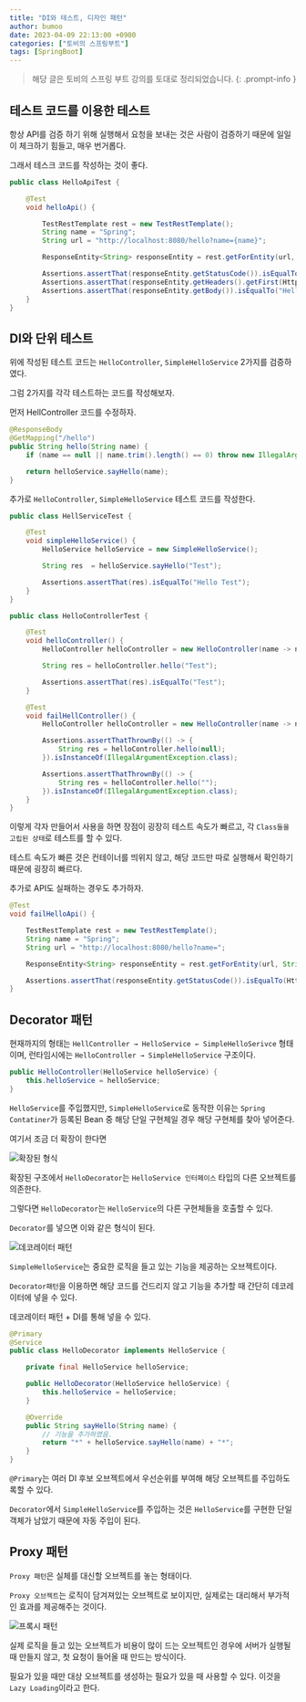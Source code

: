```yaml
---
title: "DI와 테스트, 디자인 패턴"
author: bumoo
date: 2023-04-09 22:13:00 +0900
categories: ["토비의 스프링부트"]
tags: [SpringBoot]
---
```


> 해당 글은 토비의 스프링 부트 강의를 토대로 정리되었습니다.
{: .prompt-info }


## 테스트 코드를 이용한 테스트

항상 API를 검증 하기 위해 실행해서 요청을 보내는 것은 사람이 검증하기 때문에 일일이 체크하기 힘들고, 매우 번거롭다.

그래서 테스크 코드를 작성하는 것이 좋다.

```java
public class HelloApiTest {

    @Test
    void helloApi() {

        TestRestTemplate rest = new TestRestTemplate();
        String name = "Spring";
        String url = "http://localhost:8080/hello?name={name}";

        ResponseEntity<String> responseEntity = rest.getForEntity(url, String.class, name);

        Assertions.assertThat(responseEntity.getStatusCode()).isEqualTo(HttpStatus.OK);
        Assertions.assertThat(responseEntity.getHeaders().getFirst(HttpHeaders.CONTENT_TYPE)).startsWith(MediaType.TEXT_PLAIN_VALUE);
        Assertions.assertThat(responseEntity.getBody()).isEqualTo("Hello Spring");
    }
}
```

## DI와 단위 테스트

위에 작성된 테스트 코드는 `HelloController`, `SimpleHelloService` 2가지를 검증하였다.

그럼 2가지를 각각 테스트하는 코드를 작성해보자.

먼저 HellController 코드를 수정하자.

```java
@ResponseBody
@GetMapping("/hello")
public String hello(String name) {
    if (name == null || name.trim().length() == 0) throw new IllegalArgumentException();

    return helloService.sayHello(name);
}
```

추가로 `HelloController`, `SimpleHelloService` 테스트 코드를 작성한다.

```java
public class HellServiceTest {

    @Test
    void simpleHelloService() {
        HelloService helloService = new SimpleHelloService();

        String res  = helloService.sayHello("Test");

        Assertions.assertThat(res).isEqualTo("Hello Test");
    }
}

public class HelloControllerTest {

    @Test
    void helloController() {
        HelloController helloController = new HelloController(name -> name);

        String res = helloController.hello("Test");

        Assertions.assertThat(res).isEqualTo("Test");
    }

    @Test
    void failHellController() {
        HelloController helloController = new HelloController(name -> name);

        Assertions.assertThatThrownBy(() -> {
            String res = helloController.hello(null);
        }).isInstanceOf(IllegalArgumentException.class);

        Assertions.assertThatThrownBy(() -> {
            String res = helloController.hello("");
        }).isInstanceOf(IllegalArgumentException.class);
    }
}
```

이렇게 각자 만들어서 사용을 하면 장점이 굉장히 테스트 속도가 빠르고, 각 `Class들을 고립된 상태`로 테스트를 할 수 있다.

테스트 속도가 빠른 것은 컨테이너를 띄위지 않고, 해당 코드만 따로 실행해서 확인하기 때문에 굉장히 빠르다.

추가로 API도 실패하는 경우도 추가하자.

```java
@Test
void failHelloApi() {

    TestRestTemplate rest = new TestRestTemplate();
    String name = "Spring";
    String url = "http://localhost:8080/hello?name=";

    ResponseEntity<String> responseEntity = rest.getForEntity(url, String.class, name);

    Assertions.assertThat(responseEntity.getStatusCode()).isEqualTo(HttpStatus.INTERNAL_SERVER_ERROR);
}
```

## Decorator 패턴
 
현재까지의 형태는 `HellController → HelloService ← SimpleHelloSerivce` 형태이며, 런타임시에는 `HelloController → SimpleHelloService` 구조이다.

```java
public HelloController(HelloService helloService) {
    this.helloService = helloService; 
}
```
`HelloService`를 주입했지만, `SimpleHelloService`로 동작한 이유는 `Spring Contatiner`가 등록된 Bean 중 해당 단일 구현체일 경우 해당 구현체를 찾아 넣어준다.

여기서 조금 더 확장이 한다면

![확장된 형식](https://user-images.githubusercontent.com/61149599/230777244-606a4106-baf5-470c-80ee-06390ebd395e.png)

확장된 구조에서 `HelloDecorator`는 `HelloService 인터페이스` 타입의 다른 오브젝트를 의존한다. 

그렇다면 `HelloDecorator`는 `HelloService`의 다른 구현체들을 호출할 수 있다.

`Decorator`를 넣으면 이와 같은 형식이 된다.

![데코레이터 패턴](https://user-images.githubusercontent.com/61149599/230777187-2d08942a-85ca-437e-a8e9-15db0faf5278.png)

`SimpleHelloService`는 중요한 로직을 들고 있는 기능을 제공하는 오브젝트이다.

`Decorator패턴`을 이용하면 해당 코드를 건드리지 않고 기능을 추가할 때 간단히 데코레이터에 넣을 수 있다. 

데코레이터 패턴 + DI를 통해 넣을 수 있다.

```java
@Primary
@Service
public class HelloDecorator implements HelloService {

    private final HelloService helloService;

    public HelloDecorator(HelloService helloService) {
        this.helloService = helloService;
    }

    @Override
    public String sayHello(String name) {
        // 기능을 추가하였음.
        return "*" + helloService.sayHello(name) + "*";
    }
}
```

`@Primary`는 여러 DI 후보 오브젝트에서 우선순위를 부여해 해당 오브젝트를 주입하도록할 수 있다. 

`Decorator`에서 `SimpleHelloService`를 주입하는 것은 `HelloService`를 구현한 단일 객체가 남았기 때문에 자동 주입이 된다.


## Proxy 패턴

`Proxy 패턴`은 실체를 대신할 오브젝트를 놓는 형태이다. 

`Proxy 오브젝트`는 로직이 담겨져있는 오브젝트로 보이지만, 실제로는 대리해서 부가적인 효과를 제공해주는 것이다.

![프록시 패턴](https://user-images.githubusercontent.com/61149599/230778333-92fd64a5-fe57-4129-a0ab-297f1b899aef.png)

실제 로직을 들고 있는 오브젝트가 비용이 많이 드는 오브젝트인 경우에 서버가 실행될 때 만들지 않고, 첫 요청이 들어올 때 만드는 방식이다.

필요가 있을 때만 대상 오브젝트를 생성하는 필요가 있을 때 사용할 수 있다. 이것을 `Lazy Loading`이라고 한다.

